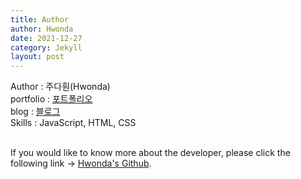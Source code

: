 ```yaml
---
title: Author
author: Hwonda
date: 2021-12-27
category: Jekyll
layout: post
---
```


Author : 주다훤(Hwonda)<br>
portfolio : [포트폴리오][2]<br>
blog : [블로그][3]<br>
Skills : JavaScript, HTML, CSS<br><br>

 If you would like to know more about the developer, please click the following link -> [Hwonda's Github][1].



[1]: https://github.com/hwonda/
[2]: https://hwonda.github.io/
[3]: https://hwonda.github.io/Dict

